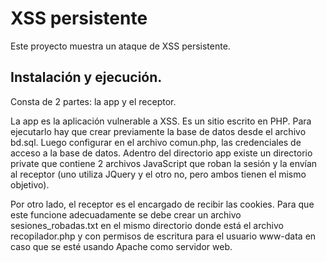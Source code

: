 XSS persistente
=====================================

Este proyecto muestra un ataque de XSS persistente.

Instalación y ejecución.
-------------------
Consta de 2 partes: la app y el receptor.

La app es la aplicación vulnerable a XSS. Es un sitio escrito en PHP. Para ejecutarlo hay que crear previamente la base de datos desde el archivo bd.sql. Luego configurar en el archivo comun.php, las credenciales de acceso a la base de datos.
Adentro del directorio app existe un directorio private que contiene 2 archivos JavaScript que roban la sesión y la envían al receptor (uno utiliza JQuery y el otro no, pero ambos tienen el mismo objetivo).

Por otro lado, el receptor es el encargado de recibir las cookies. Para que este funcione adecuadamente se debe crear un archivo sesiones_robadas.txt en el mismo directorio donde está el archivo recopilador.php y con permisos de escritura para el usuario www-data en caso que se esté usando Apache como servidor web.

